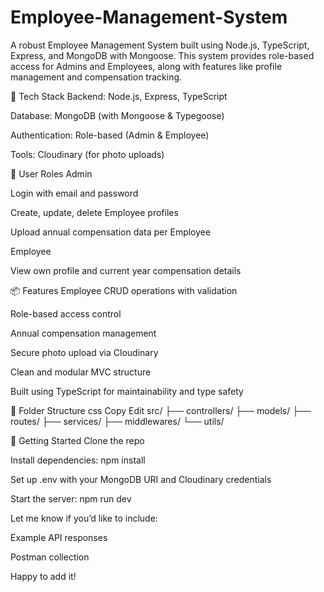 # Employee-Management-System
A robust Employee Management System built using Node.js, TypeScript, Express, and MongoDB with Mongoose. This system provides role-based access for Admins and Employees, along with features like profile management and compensation tracking.

🔧 Tech Stack
Backend: Node.js, Express, TypeScript

Database: MongoDB (with Mongoose & Typegoose)

Authentication: Role-based (Admin & Employee)

Tools: Cloudinary (for photo uploads)

👥 User Roles
Admin

Login with email and password

Create, update, delete Employee profiles

Upload annual compensation data per Employee

Employee

View own profile and current year compensation details

📦 Features
Employee CRUD operations with validation

Role-based access control

Annual compensation management

Secure photo upload via Cloudinary

Clean and modular MVC structure

Built using TypeScript for maintainability and type safety

📁 Folder Structure
css
Copy
Edit
src/
├── controllers/
├── models/
├── routes/
├── services/
├── middlewares/
└── utils/

🚀 Getting Started
Clone the repo

Install dependencies: npm install

Set up .env with your MongoDB URI and Cloudinary credentials

Start the server: npm run dev

Let me know if you’d like to include:

Example API responses

Postman collection


Happy to add it!
